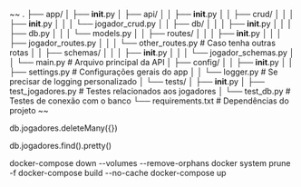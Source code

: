 ~~
.
├── app/
│ ├── **init**.py
│ ├── api/
│ │ ├── **init**.py
│ │ ├── crud/
│ │ │ ├── **init**.py
│ │ │ └── jogador_crud.py
│ │ ├── db/
│ │ │ ├── **init**.py
│ │ │ ├── db.py
│ │ │ └── models.py
│ │ ├── routes/
│ │ │ ├── **init**.py
│ │ │ ├── jogador_routes.py
│ │ │ └── other_routes.py # Caso tenha outras rotas
│ │ ├── schemas/
│ │ │ ├── **init**.py
│ │ │ └── jogador_schemas.py
│ │ └── main.py # Arquivo principal da API
│ ├── config/
│ │ ├── **init**.py
│ │ ├── settings.py # Configurações gerais do app
│ │ └── logger.py # Se precisar de logging personalizado
│ └── tests/
│ ├── **init**.py
│ ├── test_jogadores.py # Testes relacionados aos jogadores
│ └── test_db.py # Testes de conexão com o banco
└── requirements.txt # Dependências do projeto
~~

db.jogadores.deleteMany({})

db.jogadores.find().pretty()

docker-compose down --volumes --remove-orphans
docker system prune -f
docker-compose build --no-cache
docker-compose up
